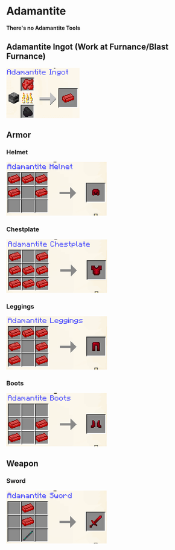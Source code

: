 # Adamantite

**There's no Adamantite Tools**

## **Adamantite Ingot (Work at Furnance/Blast Furnance)**

![](<../../.gitbook/assets/image (87) (1).png>)



## **Armor**

### Helmet

![](<../../.gitbook/assets/image (14).png>)

### Chestplate

![](<../../.gitbook/assets/image (2) (1) (1).png>)

### Leggings

![](<../../.gitbook/assets/image (58).png>)

### Boots

![](<../../.gitbook/assets/image (44) (1).png>)

## Weapon

### Sword

![](<../../.gitbook/assets/image (3) (1) (1).png>)
